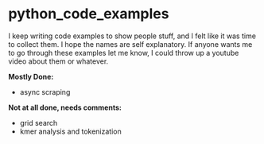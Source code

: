 # python_code_examples
I keep writing code examples to show people stuff, and I felt like it was time to collect them. I hope the names are self explanatory. If anyone wants me to go through these examples let me know, I could throw up a youtube video about them or whatever.

**Mostly Done:**
- async scraping

**Not at all done, needs comments:**
- grid search
- kmer analysis and tokenization